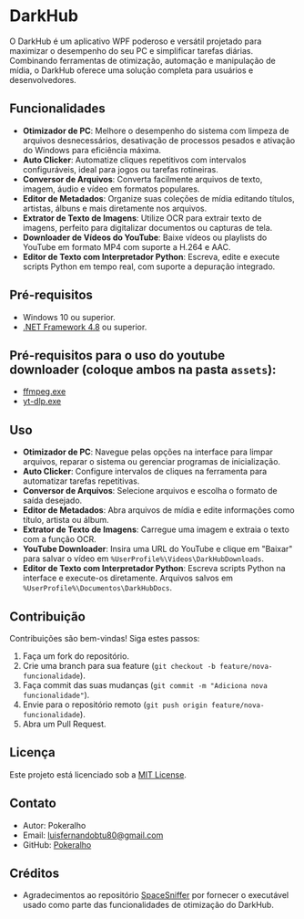 # DarkHub

O DarkHub é um aplicativo WPF poderoso e versátil projetado para maximizar o desempenho do seu PC e simplificar tarefas diárias. Combinando ferramentas de otimização,
automação e manipulação de mídia, o DarkHub oferece uma solução completa para usuários e desenvolvedores.

## Funcionalidades
- **Otimizador de PC**: Melhore o desempenho do sistema com limpeza de arquivos desnecessários, desativação de processos pesados e ativação do Windows para eficiência máxima.
- **Auto Clicker**: Automatize cliques repetitivos com intervalos configuráveis, ideal para jogos ou tarefas rotineiras.
- **Conversor de Arquivos**: Converta facilmente arquivos de texto, imagem, áudio e vídeo em formatos populares.
- **Editor de Metadados**: Organize suas coleções de mídia editando títulos, artistas, álbuns e mais diretamente nos arquivos.
- **Extrator de Texto de Imagens**: Utilize OCR para extrair texto de imagens, perfeito para digitalizar documentos ou capturas de tela.
- **Downloader de Vídeos do YouTube**: Baixe vídeos ou playlists do YouTube em formato MP4 com suporte a H.264 e AAC.
- **Editor de Texto com Interpretador Python**: Escreva, edite e execute scripts Python em tempo real, com suporte a depuração integrado.

## Pré-requisitos
- Windows 10 ou superior.
- [.NET Framework 4.8](https://dotnet.microsoft.com/download/dotnet-framework) ou superior.

## Pré-requisitos para o uso do youtube downloader (coloque ambos na pasta `assets`):
- [ffmpeg.exe](https://www.gyan.dev/ffmpeg/builds/#release-builds)
- [yt-dlp.exe](https://github.com/yt-dlp/yt-dlp/releases/)

## Uso
- **Otimizador de PC**: Navegue pelas opções na interface para limpar arquivos, reparar o sistema ou gerenciar programas de inicialização.
- **Auto Clicker**: Configure intervalos de cliques na ferramenta para automatizar tarefas repetitivas.
- **Conversor de Arquivos**: Selecione arquivos e escolha o formato de saída desejado.
- **Editor de Metadados**: Abra arquivos de mídia e edite informações como título, artista ou álbum.
- **Extrator de Texto de Imagens**: Carregue uma imagem e extraia o texto com a função OCR.
- **YouTube Downloader**: Insira uma URL do YouTube e clique em "Baixar" para salvar o vídeo em `%UserProfile%\Videos\DarkHubDownloads`.
- **Editor de Texto com Interpretador Python**: Escreva scripts Python na interface e execute-os diretamente. Arquivos salvos em `%UserProfile%\Documentos\DarkHubDocs`.

## Contribuição
Contribuições são bem-vindas! Siga estes passos:
1. Faça um fork do repositório.
2. Crie uma branch para sua feature (`git checkout -b feature/nova-funcionalidade`).
3. Faça commit das suas mudanças (`git commit -m "Adiciona nova funcionalidade"`).
4. Envie para o repositório remoto (`git push origin feature/nova-funcionalidade`).
5. Abra um Pull Request.

## Licença
Este projeto está licenciado sob a [MIT License](LICENSE).


## Contato
- Autor: Pokeralho
- Email: luisfernandobtu80@gmail.com
- GitHub: [Pokeralho](https://github.com/Pokeralho)


## Créditos
- Agradecimentos ao repositório [SpaceSniffer](https://github.com/redtrillix/SpaceSniffer) por fornecer o executável usado como parte das funcionalidades de otimização do DarkHub.
